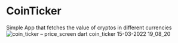 # CoinTicker
Simple App that fetches the value of cryptos in different currencies
![coin_ticker – price_screen dart  coin_ticker  15-03-2022 19_08_20](https://user-images.githubusercontent.com/72871727/158683939-b769382e-c291-47ca-84f4-74a899d00e2e.png)
